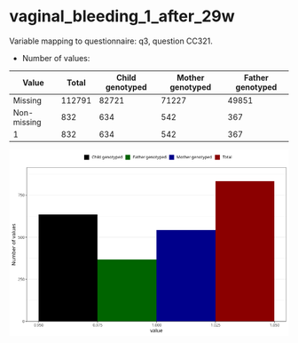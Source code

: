 # vaginal_bleeding_1_after_29w
Variable mapping to questionnaire: q3, question CC321.
- Number of values:

| Value | Total | Child genotyped | Mother genotyped | Father genotyped |
| ----- | ----- | --------------- | ---------------- | ---------------- |
| Missing | 112791 | 82721 | 71227 | 49851 |
| Non-missing | 832 | 634 | 542 | 367 |
| 1 | 832 | 634 | 542 | 367 |



![](vaginal_bleeding_1_after_29w_n.png)



